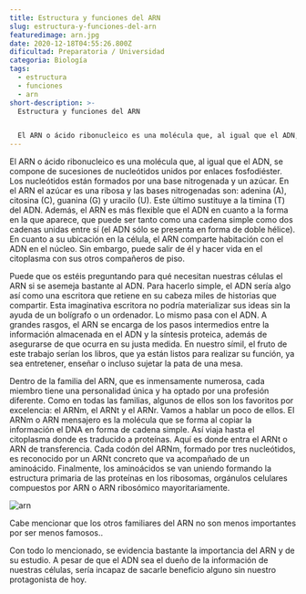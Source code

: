 ```yaml
---
title: Estructura y funciones del ARN
slug: estructura-y-funciones-del-arn
featuredimage: arn.jpg
date: 2020-12-18T04:55:26.800Z
dificultad: Preparatoria / Universidad
categoria: Biología
tags:
  - estructura
  - funciones
  - arn
short-description: >-
  Estructura y funciones del ARN


  El ARN o ácido ribonucleico es una molécula que, al igual que el ADN, se compone de sucesiones de nucleótidos unidos por enlaces fosfodiéster
---
```

El ARN o ácido ribonucleico es una molécula que, al igual que el ADN, se compone de sucesiones de nucleótidos unidos por enlaces fosfodiéster. Los nucleótidos están formados por una base nitrogenada y un azúcar. En el ARN el azúcar es una ribosa y las bases nitrogenadas son: adenina (A), citosina (C), guanina (G) y uracilo (U). Este último sustituye a la timina (T) del ADN. Además, el ARN es más flexible que el ADN en cuanto a la forma en la que aparece, que puede ser tanto como una cadena simple como dos cadenas unidas entre sí (el ADN sólo se presenta en forma de doble hélice). En cuanto a su ubicación en la célula, el ARN comparte habitación con el ADN en el núcleo. Sin embargo, puede salir de él y hacer vida en el citoplasma con sus otros compañeros de piso.

Puede que os estéis preguntando para qué necesitan nuestras células el ARN si se asemeja bastante al ADN. Para hacerlo simple, el ADN sería algo así como una escritora que retiene en su cabeza miles de historias que compartir. Esta imaginativa escritora no podría materializar sus ideas sin la ayuda de un bolígrafo o un ordenador. Lo mismo pasa con el ADN. A grandes rasgos, el ARN se encarga de los pasos intermedios entre la información almacenada en el ADN y la síntesis proteica, además de asegurarse de que ocurra en su justa medida. En nuestro símil, el fruto de este trabajo serían los libros, que ya están listos para realizar su función, ya sea entretener, enseñar o incluso sujetar la pata de una mesa.



Dentro de la familia del ARN, que es inmensamente numerosa, cada miembro tiene una personalidad única y ha optado por una profesión diferente. Como en todas las familias, algunos de ellos son los favoritos por excelencia: el ARNm, el ARNt y el ARNr. Vamos a hablar un poco de ellos. El ARNm o ARN mensajero es la molécula que se forma al copiar la información el DNA en forma de cadena simple. Así viaja hasta el citoplasma donde es traducido a proteínas. Aquí es donde entra el ARNt o ARN de transferencia. Cada codón del ARNm, formado por tres nucleótidos, es reconocido por un ARNt concreto que va acompañado de un aminoácido. Finalmente, los aminoácidos se van uniendo formando la estructura primaria de las proteínas en los ribosomas, orgánulos celulares compuestos por ARN o ARN ribosómico mayoritariamente.

![arn](/assets/arn1.jpg "arn")



Cabe mencionar que los otros familiares del ARN no son menos importantes por ser menos famosos..



Con todo lo mencionado, se evidencia bastante la importancia del ARN y de su estudio. A pesar de que el ADN sea el dueño de la información de nuestras células, sería incapaz de sacarle beneficio alguno sin nuestro protagonista de hoy.